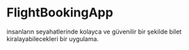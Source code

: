 # FlightBookingApp
insanların seyahatlerinde kolayca ve güvenilir bir şekilde bilet kiralayabilecekleri bir uygulama.
